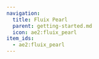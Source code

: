 ```yaml
---
navigation:
  title: Fluix Pearl
  parent: getting-started.md
  icon: ae2:fluix_pearl
item_ids:
  - ae2:fluix_pearl
---
```


<RecipeFor id="fluix_pearl" />
